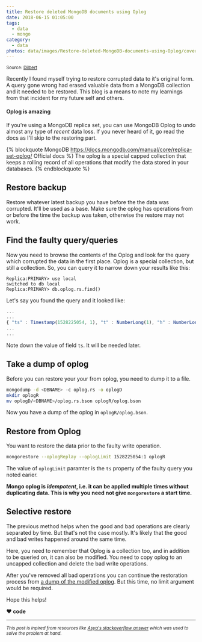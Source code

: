 ```yaml
---
title: Restore deleted MongoDB documents using Oplog
date: 2018-06-15 01:05:00
tags:
  - data
  - mongo
category:
  - data
photos: data/images/Restore-deleted-MongoDB-documents-using-Oplog/cover.png
---
```

<sup>Source: [Dilbert][dilbert-url]</sup>

Recently I found myself trying to restore corrupted data to it's original form. A query gone wrong had erased valuable data from a MongoDB collection and it needed to be restored. This blog is a means to note my learnings from that incident for my future self and others.

#### Oplog is amazing

If you're using a MongoDB replica set, you can use MongoDB Oplog to undo almost any type of *recent* data loss. If you never heard of it, go read the docs as I'll skip to the restoring part.

{% blockquote MongoDB https://docs.mongodb.com/manual/core/replica-set-oplog/ Official docs %}
The oplog is a special capped collection that keeps a rolling record of all operations that modify the data stored in your databases.
{% endblockquote %}

## Restore backup

Restore whatever latest backup you have before the the data was corrupted. It'll be used as a base. Make sure the oplog has operations from or before the time the backup was taken, otherwise the restore may not work.

## Find the faulty query/queries

Now you need to browse the contents of the Oplog and look for the query which corrupted the data in the first place. Oplog is a special collection, but still a collection. So, you can query it to narrow down your results like this:
```mongo mongodb shell
Replica:PRIMARY> use local
switched to db local
Replica:PRIMARY> db.oplog.rs.find()
```
Let's say you found the query and it looked like:
``` js
...
...
{ "ts" : Timestamp(1528225054, 1), "t" : NumberLong(1), "h" : NumberLong("3208671813197906204"), "v" : 2, "op" : "d", "ns" : "test.foo", "ui" : UUID("348dd681-e0df-4d6b-bd69-304d21cf8235"), "wall" : ISODate("2018-06-05T18:57:34.245Z"), "o" : { "_id" : ObjectId("5b16dd0d5861982c59fedefe") } }
...
...
```
Note down the value of field `ts`. It will be needed later.

## Take a dump of oplog

Before you can restore your your from oplog, you need to dump it to a file.
```sh mongodump https://docs.mongodb.com/manual/reference/program/mongodump/ docs
mongodump -d <DBNAME> -c oplog.rs -o oplogD
mkdir oplogR
mv oplogD/<DBNAME>/oplog.rs.bson oplogR/oplog.bson
```
Now you have a dump of the oplog in `oplogR/oplog.bson`.

## Restore from Oplog

You want to restore the data prior to the faulty write operation.

```sh mongorestore https://docs.mongodb.com/manual/reference/program/mongorestore/ docs
mongorestore --oplogReplay --oplogLimit 1528225054:1 oplogR
```
The value of `oplogLimit` paramter is the `ts` property of the faulty query you noted earier.

**Mongo oplog is *idempotent*, i.e. it can be applied multiple times without duplicating data. This is why you need not give `mongorestore` a start time.**

## Selective restore

The previous method helps when the good and bad operations are clearly separated by time. But that's not the case mostly. It's likely that the good and bad writes happened around the same time.

Here, you need to remember that Oplog is a collection too, and in addition to be queried on, it can also be modified. You need to copy oplog to an uncapped collection and delete the bad write operations.

After you've removed all bad operations you can continue the restoration process from [a dump of the modified oplog][oplog-dump-anchor-url]. But this time, no limit argument would be required.

Hope this helps!
<br>

**❤️ code**
<br>

---
<sub>*This post is inpired from resources like [Asya's stackoverflow answer][so-answer-url] which was used to solve the problem at hand.*</sub>

[dilbert-url]: http://dilbert.com/strip/2013-07-05
[mongo-docs-url]: https://docs.mongodb.com/manual/core/replica-set-oplog/
[oplog-dump-anchor-url]: #Take-a-dump-of-oplog
[so-answer-url]: https://stackoverflow.com/a/15451297/2751596
